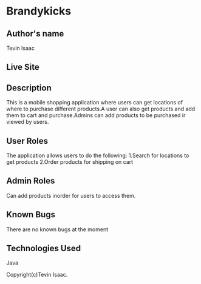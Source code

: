 # Brandykicks

## Author's name
Tevin Isaac

## Live Site


## Description

This is a  mobile shopping  application where users can get locations of where to purchase different products.A user can also 
get products and add them to cart and purchase.Admins can add products to be purchased ir viewed by users.


##  User Roles
The application allows users to do the following:
1.Search for locations to get products
2.Order products for shipping on cart

## Admin Roles
Can add products inorder for users to access them.



## Known Bugs
There are no known bugs at the moment

 ## Technologies Used
Java



Copyright(c)Tevin Isaac.